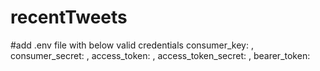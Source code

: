 # recentTweets
#add .env file with below valid credentials 
 consumer_key: ,
  consumer_secret: ,
  access_token: ,
  access_token_secret: ,
  bearer_token:
